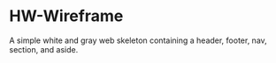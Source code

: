 # HW-Wireframe

A simple white and gray web skeleton containing a header, footer, nav, section, and aside.
